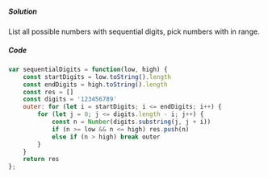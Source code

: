 ##### Solution

List all possible numbers with sequential digits, pick numbers with in range.

##### Code

```javascript
var sequentialDigits = function(low, high) {
    const startDigits = low.toString().length
    const endDigits = high.toString().length
    const res = []
    const digits = '123456789'
    outer: for (let i = startDigits; i <= endDigits; i++) {
        for (let j = 0; j <= digits.length - i; j++) {
            const n = Number(digits.substring(j, j + i))
            if (n >= low && n <= high) res.push(n)
            else if (n > high) break outer
        }
    }
    return res
};
```

